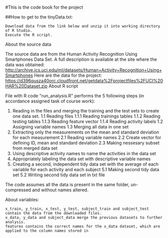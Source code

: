 #This is the code book for the project

##How to get to the tinyData.txt:

    Download data from the link below and unzip it into working directory of R Studio.
    Execute the R script.

About the source data

The source data are from the Human Activity Recognition Using Smartphones Data Set. A full description is available at the site where the data was obtained: http://archive.ics.uci.edu/ml/datasets/Human+Activity+Recognition+Using+Smartphones Here are the data for the project: https://d396qusza40orc.cloudfront.net/getdata%2Fprojectfiles%2FUCI%20HAR%20Dataset.zip
About R script

File with R code "run_analysis.R" performs the 5 following steps (in accordance assigned task of course work):

   1. Reading in the files and merging the training and the test sets to create one data set.
    1.1 Reading files
    1.1.1 Reading trainings tables
    1.1.2 Reading testing tables
    1.1.3 Reading feature vector
    1.1.4 Reading activity labels
    1.2 Assigning variable names
    1.3 Merging all data in one set
   2. Extracting only the measurements on the mean and standard deviation for each measurement
    2.1 Reading variable names
    2.2 Create vector for defining ID, mean and standard deviation
    2.3 Making nessesary subset from merged data set
   3. Using descriptive activity names to name the activities in the data set
   4. Appropriately labeling the data set with descriptive variable names
   5. Creating a second, independent tidy data set with the average of each variable for each activity and each subject
    5.1 Making second tidy data set
    5.2 Writing second tidy data set in txt file

The code assumes all the data is present in the same folder, un-compressed and without names altered.

About variables:

    x_train, y_train, x_test, y_test, subject_train and subject_test contain the data from the downloaded files.
    x_data, y_data and subject_data merge the previous datasets to further analysis.
    features contains the correct names for the x_data dataset, which are applied to the column names stored in

